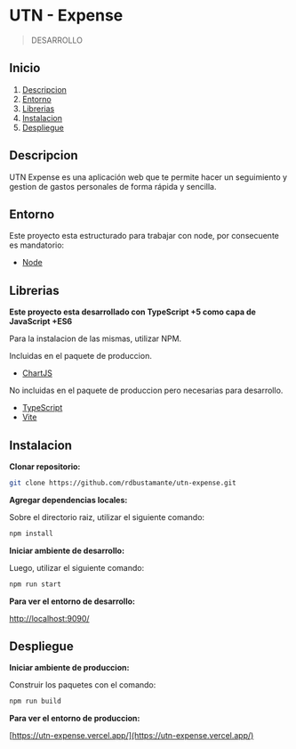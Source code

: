 # UTN - Expense

> DESARROLLO

## Inicio

1. [Descripcion](#descripcion)
2. [Entorno](#entorno)
3. [Librerias](#librerias)
4. [Instalacion](#instalacion)
5. [Despliegue](#despliegue)

## Descripcion

UTN Expense es una aplicación web que te permite hacer un seguimiento y gestion de gastos personales de forma rápida y sencilla.

## Entorno

Este proyecto esta estructurado para trabajar con node, por consecuente es mandatorio:

- [Node](https://nodejs.org)

## Librerias

**Este proyecto esta desarrollado con TypeScript +5 como capa de JavaScript +ES6**

Para la instalacion de las mismas, utilizar NPM.

Incluidas en el paquete de produccion.

- [ChartJS](https://www.npmjs.com/package/chart.js)

No incluidas en el paquete de produccion pero necesarias para desarrollo.

- [TypeScript](https://www.npmjs.com/package/typescript)
- [Vite](https://www.npmjs.com/package/vite)

## Instalacion

**Clonar repositorio:**

```bash
git clone https://github.com/rdbustamante/utn-expense.git
```

**Agregar dependencias locales:**

Sobre el directorio raiz, utilizar el siguiente comando:

```bash
npm install
```

**Iniciar ambiente de desarrollo:**

Luego, utilizar el siguiente comando:

```bash
npm run start
```

**Para ver el entorno de desarrollo:**

[http://localhost:9090/](http://localhost:9090/)

## Despliegue

**Iniciar ambiente de produccion:**

Construir los paquetes con el comando:

```bash
npm run build
```

**Para ver el entorno de produccion:**

[https://utn-expense.vercel.app/](https://utn-expense.vercel.app/)
